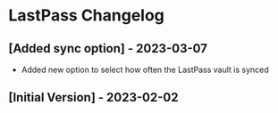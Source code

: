# LastPass Changelog

## [Added sync option] - 2023-03-07

- Added new option to select how often the LastPass vault is synced

## [Initial Version] - 2023-02-02